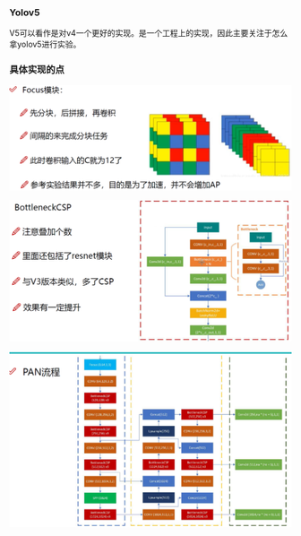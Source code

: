 ### Yolov5

V5可以看作是对v4一个更好的实现。是一个工程上的实现，因此主要关注于怎么拿yolov5进行实验。

### 具体实现的点

![Focus模块](../imgs/yolos/v5/focus模块.png)

![Focus模块](../imgs/yolos/v5/bottlecsp.png)

![PAN](../imgs/yolos/v5/pan.png)

